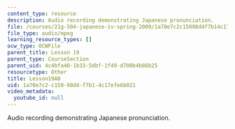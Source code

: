 ```yaml
---
content_type: resource
description: Audio recording demonstrating Japanese pronunciation.
file: /courses/21g-504-japanese-iv-spring-2009/1a70e7c2c15098d4f7b14c17efe6b021_Lesson19A8.mp3
file_type: audio/mpeg
learning_resource_types: []
ocw_type: OCWFile
parent_title: Lesson 19
parent_type: CourseSection
parent_uid: 4c4bfa40-1b33-5dbf-1f49-d700b4b86b25
resourcetype: Other
title: Lesson19A8
uid: 1a70e7c2-c150-98d4-f7b1-4c17efe6b021
video_metadata:
  youtube_id: null
---
```

Audio recording demonstrating Japanese pronunciation.

